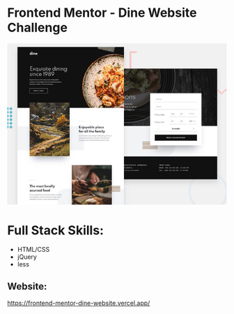 # Frontend Mentor - Dine Website Challenge

![Design preview for the Dine Website Challenge coding challenge](./preview.jpg)

# Full Stack Skills:

- HTML/CSS
- jQuery
- less

## Website:

https://frontend-mentor-dine-website.vercel.app/




